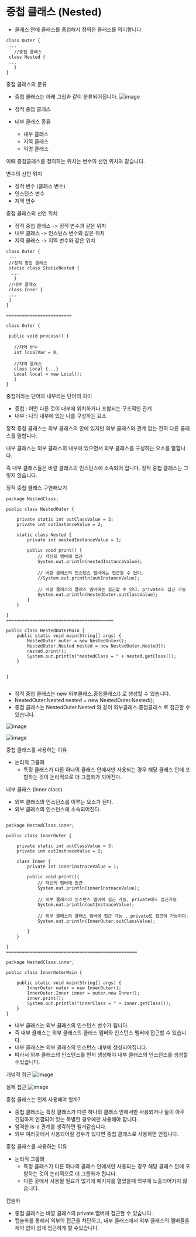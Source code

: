 # 중첩 클래스 (Nested)
- 클래스 안에 클래스를 중첩해서 정의한 클래스를 의미합니다.

```
class Outer {
 ...
   //중첩 클래스
 class Nested {
 ...
   }
}

```

중첩 클래스의 분류

- 중첩 클래스는 아래 그립과 같이 분류되어집니다.
![image](https://github.com/user-attachments/assets/11c0643d-013a-4316-a168-61c01ffa59d4)

- 정적 중첩 클래스
- 내부 클래스 종류
  - 내부 클래스
  - 지역 클래스
  - 익명 클래스
 
이때 중첩클래스를 정의하는 위치는 변수의 선언 위치와 같습니다.

변수의 선언 위치
- 정적 변수 (클래스 변수)
- 인스턴스 변수
- 지역 변수 

중첩 클래스의 선언 위치
- 정적 중첩 클래스 -> 정적 변수과 같은 위치
- 내부 클래스 -> 인스턴스 변수와 같은 위치
- 지역 클래스 -> 지역 변수와 같은 위치

```
class Outer {
 ...
 //정적 중첩 클래스
 static class StaticNested {
  ...
   }
 //내부 클래스
 class Inner {
 ...
 }
}

=========================

class Outer {

 public void process() {

   //지역 변수
   int lcoalVar = 0;

   //지역 클래스
   class Local {...}
   Local local = new Local();
   }
}
```

중첩이라는 단어와 내부라는 단어의 차이
- 중첩 : 어떤 다른 것이 내부에 위치하거나 포함되는 구조적인 관계
- 내부 : 나의 내부에 있는 나를 구성하는 요소

 정적 중첩 클래스는 외부 클래스의 안에 있지만 외부 클래스와 관계 없는 전혀 다른 클래스를 말합니다.

 내부 클래스는 외부 클래스의 내부에 있으면서 외부 클래스를 구성하는 요소를 말합니다.

즉 내부 클래스들은 바깥 클래스의 인스턴스에 소속되어 집니다.
정적 중첩 클래스는 그렇지 않습니다.

정적 중첩 클래스 구현해보기
```
package NestedClass;

public class NestedOuter {

    private static int outClassValue = 3;
    private int outInstanceValue = 2;

    static class Nested {
        private int nestedInstanceValue = 1;

        public void print() {
            // 자신의 멤버에 접근
            System.out.println(nestedInstanceValue);

            // 바깥 클래스의 인스턴스 멤버에는 접근할 수 없다.
            //System.out.println(outInstanceValue);

            // 바깥 클래스의 클래스 멤버에는 접근할 수 있다. private도 접근 가능
            System.out.println(NestedOuter.outClassValue);
        }
    }

}
=========================================

public class NestedOuterMain {
    public static void main(String[] args) {
        NestedOuter outer = new NestedOuter();
        NestedOuter.Nested nested = new NestedOuter.Nested();
        nested.print();
        System.out.println("nestedClass = " + nested.getClass());
    }


}


```

-  정적 중첩 클래스는 new 외부클래스.중첩클래스() 로 생성할 수 있습니다.
  -  NestedOuter.Nested nested = new NestedOuter.Nested();
-  중첩 클래스는 NestedOuter.Nested 와 같이 외부클래스.중첩클래스 로 접근할 수 있습니다.

![image](https://github.com/user-attachments/assets/2846022a-2377-4001-8000-f8a22ad4e67f)

![image](https://github.com/user-attachments/assets/522bd2a6-9ff4-48ed-a4f1-e47f29d69659)

중첩 클래스를 사용하는 이유
- 논리적 그룹화
  - 특정 클래스가 다른 하나의 클래스 안에서만 사용되는 경우 해당 클래스 안에 포함하는 것이 논리적으로 더 그룹화가 되어진다.

내부 클래스 (inner class)
- 외부 클래스의 인스턴스를 이루는 요소가 된다.
- 외부 클래스의 인스턴스에 소속되어진다.




```

package NestedClass.inner;

public class InnerOuter {

    private static int outClassValue = 3;
    private int outInstnaceValue = 2;

    class Inner {
        private int innerInstnaceValue = 1;

        public void print(){
            // 자신의 멤버에 접근
            System.out.println(innerInstnaceValue);

            // 외부 클래스의 인스턴스 멤버에 접근 가능, private에도 접근가능
            System.out.println(outInstnaceValue);

            // 외부 클래스의 클래스 멤버에 접근 가능 , private도 접근이 가능하다.
            System.out.println(InnerOuter.outClassValue);

        }
    }

}
==================================================

package NestedClass.inner;

public class InnerOuterMain {

    public static void main(String[] args) {
        InnerOuter outer = new InnerOuter();
        InnerOuter.Inner inner = outer.new Inner();
        inner.print();
        System.out.println("innerClass = " + inner.getClass());
    }
}

```
- 내부 클래스는 외부 클래스의 인스턴스 변수가 됩니다.
- 즉 내부 클래스는 외부 클래스의 클래스 멤버와 인스턴스 멤버에 접근할 수 있습니다.
- 내부 클래스는 외부 클래스의 인스턴스 내부에 생성되어집니다.
- 따라서 외부 클래스의 인스턴스를 먼저 생성해야 내부 클래스의 인스턴스를 생성할 수있습니다.

개념적 접근
![image](https://github.com/user-attachments/assets/6f760fbd-e0ad-46a0-9f5c-139a2dbd1f57)

실제 접근
![image](https://github.com/user-attachments/assets/82f6b430-8a44-4f86-a413-14ebb13db29c)


중첩 클래스는 언제 사용해야 할까?
- 중첩 클래스는 특정 클래스가 다른 하나의 클래스 안에서만 사용되거나 둘이 아주 긴밀하게 연결되어 있는 특별한 경우에만 사용해야 합니다.
- 엄격한 is-a 관계를 생각하면 될거같습니다.
- 외부 여러곳에서 사용되어질 경우가 있다면 중첩 클래스로 사용하면 안됩니다.

중첩 클래스를 사용하는 이유
- 논리적 그룹화
  - 특정 클래스가 다른 하나의 클래스 안에서만 사용되는 경우 해당 클래스 안에 포함하는 것이 논리적으로 더 그룹화가 됩니다.
  - 다른 곳에서 사용될 필요가 없기에 패키지를 열었을때 외부에 노출되어지지 않습니다.
 
캡슐화
 -  중첩 클래스는 바깥 클래스의 private 멤버에 접근할 수 있습니다.
 -  캡슐화를 통해서 외부의 접근을 차단하고, 내부 클래스에서 외부 클래스의 멤버들을 제약 없이 쉽게 접근하게 할 수있습니다.












